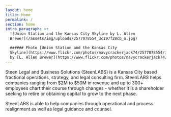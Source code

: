 ```yaml
---
layout: home
title: Home
permalink: /
section: home
intro_paragraph: >+
  ![Union Station and the Kansas City Skyline by L. Allen
  Brewer](/assets/img/uploads/2577078554_3c197f28cb_o.jpg)

  ###### Photo [Union Station and the Kansas City
  Skyline](https://www.flickr.com/photos/navycrackerjack74/2577078554/in/photolist-4VJcES-gQQknr-59N25k-2aSX68y-2aSX6XE-59MZxg-4VEoMh-5vvLDT-88npKo-6kfU2G-5xz5dF-fGQHHE-5vzV5Q-6obFi-5JGmzk-qGZS6n-5vwATK-9XeEuG-5vvL6P-5JLCt9-5xDuEE-5vzvQd-5JLE5y-7kWa79-5vw8Mn-5vzVDb-5xyKVz-5JLAh3-5JGg6k-5pTjK2-5JGxyB-5JGhEi-6kfTSG-5vvKyc-5JLHzY-5zyqTx-bR83GB-5JGjfB-pXcPPe-qBpEYm-9XeJhC-qhS8Xz-97eXUF-prj7fc-oLwUnU-5JLB3N-6hohJ3-7zs6Ym-4BqSw-5vuWNe)
  by [L. Allen Brewer](https://www.flickr.com/photos/navycrackerjack74/)
---
```

Steen Legal and Business Solutions (SteenLABS) is a Kansas City based fractional operations, strategy, and legal consulting firm. SteenLABS helps companies ranging from $2M to $50M in revenue and up to 300+ employees chart their course through changes - whether it is a shareholder seeking to retire or obtaining capital to grow to the next phase.

SteenLABS is able to help companies through operational and process realignment as well as legal guidance and counsel.

